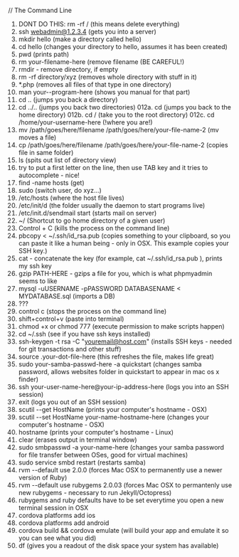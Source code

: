 // The Command Line

001.    DONT DO THIS: rm -rf / (this means delete everything)
002.    ssh webadmin@1.2.3.4 (gets you into a server)
003.    mkdir hello (make a directory called hello)
004.    cd hello (changes your directory to hello, assumes it has been created)
005.    pwd (prints path)
006.    rm your-filename-here (remove filename (BE CAREFUL!)
007.    rmdir - remove directory, if empty
008.    rm -rf directory/xyz (removes whole directory with stuff in it)
009.    *.php (removes all files of that type in one directory)
010.    man your--program-here (shows you manual for that part)
011.    cd .. (jumps you back a directory)
012.    cd ../.. (jumps you back two directories)
012a.   cd (jumps you back to the home directory)
012b.   cd / (take you to the root directory)
012c.   cd /home/your-username-here (!where you are!)
013.    mv /path/goes/here/filename /path/goes/here/your-file-name-2  (mv moves a file)
014.    cp /path/goes/here/filename /path/goes/here/your-file-name-2 (copies file in same folder)
015.    ls (spits out list of directory view)
016.    try to put a first letter on the line, then use TAB key and it tries to autocomplete - nice!
017.    find -name hosts (get)
018.    sudo (switch user, do xyz...)
019.    /etc/hosts (where the host file lives)
020.    /etc/init/d (the folder usually the daemon to start programs live)
021.    /etc/init.d/sendmail start (starts mail on server)
022.    ~/ (Shortcut to go home directory of a given user)
023.    Control + C (kills the process on the command line)
024.    pbcopy < ~/.ssh/id_rsa.pub (copies something to your clipboard, so you can paste it like a human being - only in OSX. This example copies your SSH key.)
025.    cat - concatenate the key (for example, cat ~/.ssh/id_rsa.pub ), prints my ssh key
026.    gzip PATH-HERE - gzips a file for you, which is what phpmyadmin seems to like
027.    mysql -uUSERNAME -pPASSWORD DATABASENAME < MYDATABASE.sql (imports a DB)
028.    ???
029.    control c (stops the process on the command line)
030.    shift+control+v (paste into terminal)
031.    chmod +x or chmod 777 (execute permission to make scripts happen)
032.    cd ~/.ssh (see if you have ssh keys installed)
033.    ssh-keygen -t rsa -C "youremail@host.com" (installs SSH keys - needed for git transactions and other stuff)
034.    source .your-dot-file-here (this refreshes the file, makes life great)
035.    sudo your-samba-passwd-here -a quickstart (changes samba password, allows websites folder in quickstart to appear in mac os x finder)
036.    ssh your-user-name-here@your-ip-address-here (logs you into an SSH session)
037.    exit (logs you out of an SSH session)
038.    scutil --get HostName (prints your computer's hostname - OSX)
039.    scutil --set HostName your-name-hostname-here (changes your computer's hostname - OSX)
040.    hostname (prints your computer's hostname - Linux)
050.	clear (erases output in terminal window) 
051.	sudo smbpasswd -a your-name-here (changes your samba password for file transfer between OSes, good for virtual machines)
052.	sudo service smbd restart (restarts samba)
053.    rvm --default use 2.0.0 (forces Mac OSX to permanently use a newer version of Ruby)
054.	rvm --default use rubygems 2.0.03 (forces Mac OSX to permantenly use new rubygems - necessary to run Jekyll/Octopress)
055.	rubygems and ruby defaults have to be set everytime you open a new terminal session in OSX
056.	cordova platforms add ios
057. 	cordova platforms add android
058. 	cordova build && cordova emulate (will build your app and emulate it so you can see what you did)
059.	df (gives you a readout of the disk space your system has available)
